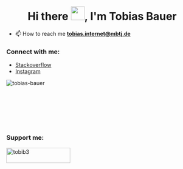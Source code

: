<!--
**Tobias-Bauer/Tobias-Bauer** is a ✨ _special_ ✨ repository because its `README.md` (this file) appears on your GitHub profile.

Here are some ideas to get you started:

- 🔭 I’m currently working on ...
- 🌱 I’m currently learning ...
- 👯 I’m looking to collaborate on ...
- 🤔 I’m looking for help with ...
- 💬 Ask me about ...
- 📫 How to reach me: ...
- 😄 Pronouns: ...
- ⚡ Fun fact: ...
-->
<h1 align="center">Hi there <img src="https://github.com/TheDudeThatCode/TheDudeThatCode/blob/master/Assets/Hi.gif" width="36px">, I'm Tobias Bauer</h1>

- 📫 How to reach me **tobias.internet@mbtj.de**

<h3 align="left">Connect with me:</h3>

* [Stackoverflow](https://stackoverflow.com/users/9381064)
* [Instagram](https://instagram.com/tobi.b3)

<p><img align="left" src="https://github-readme-stats.vercel.app/api/top-langs?username=tobias-bauer&show_icons=true&locale=en&layout=compact" alt="tobias-bauer" /><br/><br/><br/><br/><br/><br/><br/></p>

<h3 align="left">Support me:</h3>
<p><a href="https://www.buymeacoffee.com/tobib3"> <img align="left" src="https://cdn.buymeacoffee.com/buttons/v2/default-yellow.png" height="40" width="168" alt="tobib3" /></a></p><br><br>

